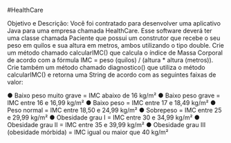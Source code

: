 #HealthCare

Objetivo e Descrição: Você foi contratado para desenvolver uma aplicativo Java para uma empresa chamada HealthCare. Esse software deverá ter uma classe chamada Paciente que possui um construtor
que recebe o seu peso em quilos e sua altura em metros, ambos utilizando o tipo double. Crie um método chamado calcularIMC() que calcula o índice de Massa Corporal de acordo com a fórmula
IMC = peso (quilos) / (altura * altura (metros)). Crie também um método chamado diagnostico() que utiliza o método calcularIMC() e retorna uma String de acordo com as seguintes faixas de
valor:

● Baixo peso muito grave = IMC abaixo de 16 kg/m²
● Baixo peso grave = IMC entre 16 e 16,99 kg/m²
● Baixo peso = IMC entre 17 e 18,49 kg/m²
● Peso normal = IMC entre 18,50 e 24,99 kg/m²
● Sobrepeso = IMC entre 25 e 29,99 kg/m²
● Obesidade grau I = IMC entre 30 e 34,99 kg/m²
● Obesidade grau II = IMC entre 35 e 39,99 kg/m²
● Obesidade grau III (obesidade mórbida) = IMC igual ou maior que 40 kg/m²

